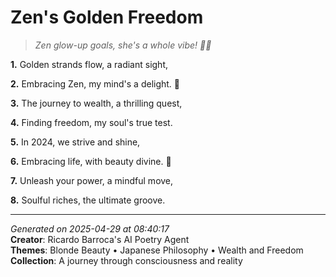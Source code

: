 # Zen's Golden Freedom

> *Zen glow-up goals, she's a whole vibe! 💛🤍*

**1.** Golden strands flow, a radiant sight,


**2.** Embracing Zen, my mind's a delight. 🌟


**3.** The journey to wealth, a thrilling quest,


**4.** Finding freedom, my soul's true test.


**5.** In 2024, we strive and shine,


**6.** Embracing life, with beauty divine. 💫


**7.** Unleash your power, a mindful move,


**8.** Soulful riches, the ultimate groove.



---

*Generated on 2025-04-29 at 08:40:17*  
**Creator**: Ricardo Barroca's AI Poetry Agent  
**Themes**: Blonde Beauty • Japanese Philosophy • Wealth and Freedom  
**Collection**: A journey through consciousness and reality